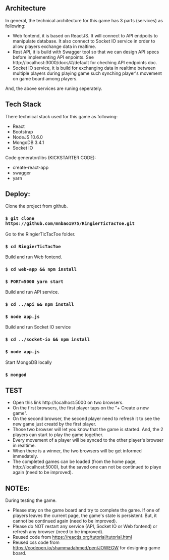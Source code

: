 ## Architecture
In general, the technical architecture for this game has 3 parts (services) as following:

- Web fontend, it is based on ReactJS. It will connect to API endpoits to manipulate database. It also connect to Socket IO service in order to allow players exchange data in realtime.
- Rest API, it is build with Swagger tool so that we can design API specs before implementing API enpoints. See http://localhost:3000/docs/#/default for cheching API endpoints doc.
- Socket IO service, it is build for exchanging data in realtime between multiple players during playing game such synching player's movement on game board among players.

And, the above services are runing seperately.

## Tech Stack

There technical stack used for this game as following:

- React
- Bootstrap
- NodeJS 10.6.0
- MongoDB 3.4.1
- Socket IO

Code generator/libs (KICKSTARTER CODE):
- create-react-app
- swagger
- yarn

## Deploy:

Clone the project from github.
### `$ git clone https://github.com/mnbao1975/RingierTicTacToe.git`

Go to the RingierTicTacToe folder.
### `$ cd RingierTicTacToe`

Build and run Web fontend.
### `$ cd web-app && npm install`
### `$ PORT=5000 yarn start`

Build and run API service.
### `$ cd ../api && npm install`
### `$ node app.js`

Build and run Socket IO service
### `$ cd ../socket-io && npm install`
### `$ node app.js`

Start MongoDB locally
### `$ mongod`

## TEST
- Open this link http://localhost:5000 on two browsers.
- On the first browsers, the first player taps on the "+ Create a new game".
- On the second browser, the second player need to refresh it to see the new game just creatd by the first player.
- Those two browser will let you know that the game is started. And, the 2 players can start to play the game together.
- Every movement of a player will be synced to the other player's browser in realtime.
- When there is a winner, the two browsers will be get informed immedately.
- The completed games can be loaded (from the home page, http://localhost:5000), but the saved one can not be continued to playe again (need to be improved). 

## NOTEs:
During testing the game.
- Please stay on the game board and try to complete the game. If one of players leaves the current page, the game's state is persistent. But, it cannot be continued again (need to be improved). 
- Please do NOT restart any service (API, Socket IO or Web fontend) or refresh any browser (need to be improved).
- Reused code from https://reactjs.org/tutorial/tutorial.html
- Reused css code from https://codepen.io/shammadahmed/pen/JOWEGW for designing game board. 

